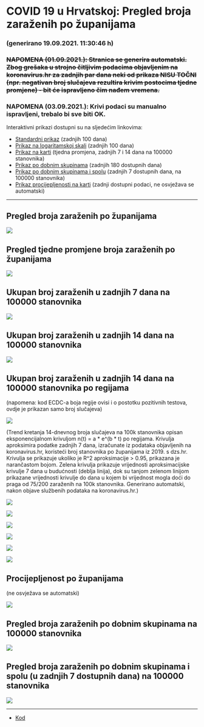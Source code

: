 # COVID 19 u Hrvatskoj: Pregled broja zaraženih po županijama

### (generirano 19.09.2021. 11:30:46 h)

### ~~NAPOMENA (01.09.2021.): Stranica se generira automatski. Zbog grešaka u strojno čitljivim podacima objavljenim na koronavirus.hr za zadnjih par dana neki od prikaza NISU TOČNI (npr. negativan broj slučajeva rezultira krivim postocima tjedne promjene) - bit će ispravljeno čim nađem vremena.~~

### NAPOMENA (03.09.2021.): Krivi podaci su manualno ispravljeni, trebalo bi sve biti OK.

Interaktivni prikazi dostupni su na sljedećim linkovima:

- [Standardni prikaz](html/index.html) (zadnjih 100 dana)
- [Prikaz na logaritamskoj skali](html/index_log.html) (zadnjih 100 dana)
- [Prikaz na karti](html/index_map.html) (tjedna promjena, zadnjih 7 i 14 dana na 100000 stanovnika)
- [Prikaz po dobnim skupinama](html/index_per_age.html) (zadnjih 180 dostupnih dana)
- [Prikaz po dobnim skupinama i spolu](html/index_pyramid.html) (zadnjih 7 dostupnih dana, na 100000 stanovnika)
- [Prikaz procijepljenosti na karti](html/index_vaccination.html) (zadnji dostupni podaci, ne osvježava se automatski)

-----

## Pregled broja zaraženih po županijama

![](img/2021_09_18_line_plots.png)

## Pregled tjedne promjene broja zaraženih po županijama

![](img/2021_09_18_map.png)

## Ukupan broj zaraženih u zadnjih 7 dana na 100000 stanovnika

![](img/2021_09_18_map_7_day_per_100k.png)

## Ukupan broj zaraženih u zadnjih 14 dana na 100000 stanovnika

![](img/2021_09_18_map_14_day_per_100k.png)

## Ukupan broj zaraženih u zadnjih 14 dana na 100000 stanovnika po regijama

(napomena: kod ECDC-a boja regije ovisi i o postotku pozitivnih testova, ovdje je prikazan samo broj slučajeva)

![](img/2021_09_18_map_14_day_per_100k_region.png)

(Trend kretanja 14-dnevnog broja slučajeva na 100k stanovnika opisan eksponencijalnom krivuljom n(t) = a * e^(b * t) po regijama. Krivulja aproksimira podatke zadnjih 7 dana, izračunate iz podataka objavljenih na koronavirus.hr, koristeći broj stanovnika po županijama iz 2019. s dzs.hr. Krivulja se prikazuje ukoliko je R^2 aproksimacije > 0.95, prikazana je narančastom bojom. Zelena krivulja prikazuje vrijednosti aproksimacijske krivulje 7 dana u budućnosti (deblja linija), dok su tanjom zelenom linijom prikazane vrijednosti krivulje do dana u kojem bi vrijednost mogla doći do praga od 75/200 zaraženih na 100k stanovnika. Generirano automatski, nakon objave službenih podataka na koronavirus.hr.)

![](img/2021_09_18_current_Jadranska_Hrvatska.png)

![](img/2021_09_18_current_Panonska_Hrvatska.png)

![](img/2021_09_18_current_Grad_Zagreb.png)

![](img/2021_09_18_current_Sjeverna_Hrvatska.png)

![](img/2021_09_18_current_Republika_Hrvatska.png)

![](img/2021_09_18_cases_hospitalisations_deaths_Republika_Hrvatska.png)

## Procijepljenost po županijama

(ne osvježava se automatski)

![](img/2021_09_18_vaccination.png)

## Pregled broja zaraženih po dobnim skupinama na 100000 stanovnika

![](img/2021_09_18_per_age_group.png)

## Pregled broja zaraženih po dobnim skupinama i spolu (u zadnjih 7 dostupnih dana) na 100000 stanovnika

![](img/2021_09_18_pyramid.png)

-----

- [Kod](https://github.com/ppalasek/covid_plots_croatia)

